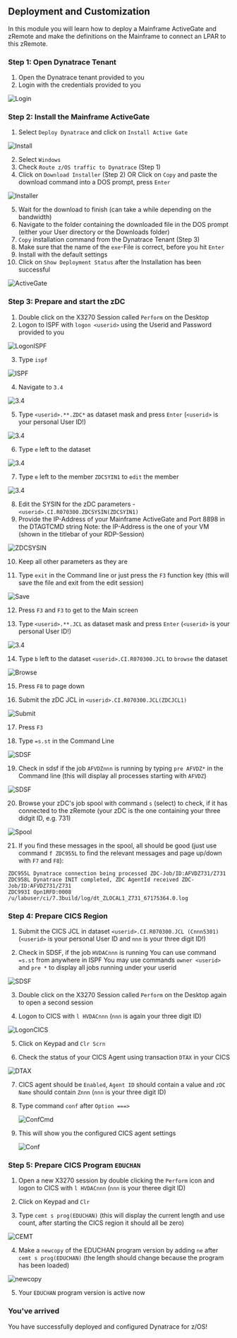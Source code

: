 ## Deployment and Customization

In this module you will learn how to deploy a Mainframe ActiveGate and zRemote and make the definitions on the Mainframe to connect an LPAR to this zRemote.

### Step 1: Open Dynatrace Tenant
1. Open the Dynatrace tenant provided to you
2. Login with the credentials provided to you

  ![Login](../../assets/images/Credentials.png)

### Step 2: Install the Mainframe ActiveGate
1. Select `Deploy Dynatrace` and click on `Install Active Gate`

  ![Install](../../assets/images/Install_AG.png)

2. Select `Windows`
3. Check `Route z/OS traffic to Dynatrace` (Step 1)
4. Click on `Download Installer` (Step 2) OR Click on `Copy` and paste the download command into a DOS prompt, press `Enter`

  ![Installer](../../assets/images/Installer.png)
  
5. Wait for the download to finish (can take a while depending on the bandwidth)
6. Navigate to the folder containing the downloaded file in the DOS prompt (either your User directory or the Downloads folder)
7. `Copy` installation command from the Dynatrace Tenant (Step 3) 
8. Make sure that the name of the `exe`-File is correct, before you hit `Enter` 
9. Install with the default settings
10. Click on `Show Deployment Status` after the Installation has been successful

  ![ActiveGate](../../assets/images/MF_AG_Details.png)

### Step 3: Prepare and start the zDC
1. Double click on the X3270 Session called `Perform` on the Desktop
2. Logon to ISPF with `logon <userid>` using the Userid and Password provided to you 

  ![LogonISPF](../../assets/images/Logon_ISPF.png)

3. Type `ispf`

  ![ISPF](../../assets/images/ISPF.png)

4. Navigate to `3.4`

  ![3.4](../../assets/images/34.png)

5. Type `<userid>.**.ZDC*` as dataset mask and press `Enter` (`<userid>` is your personal User ID!)

  ![3.4](../../assets/images/ZDCSYSIN34.png)
  
6. Type `e` left to the dataset

  ![3.4](../../assets/images/34Edit.png)
 
7. Type `e` left to the member `ZDCSYIN1` to `edit` the member

  ![3.4](../../assets/images/34EditMember.png)
  
8. Edit the SYSIN for the zDC parameters - `<userid>.CI.R070300.ZDCSYSIN(ZDCSYIN1)`
9. Provide the IP-Address of your Mainframe ActiveGate and Port 8898 in the DTAGTCMD string
Note: the IP-Address is the one of your VM (shown in the titlebar of your RDP-Session)

  ![ZDCSYSIN](../../assets/images/ZDCSYSIN.png)
  
10. Keep all other parameters as they are 

11. Type `exit` in the Command line or just press the `F3` function key (this will save the file and exit from the edit session)

  ![Save](../../assets/images/SaveZDCSYSIN.png)

12. Press `F3` and `F3` to get to the Main screen

13. Type `<userid>.**.JCL` as dataset mask and press `Enter` (`<userid>` is your personal User ID!)

  ![3.4](../../assets/images/EditZDC.png)
 
14. Type `b` left to the dataset `<userid>.CI.R070300.JCL` to `browse` the dataset

  ![Browse](../../assets/images/BrowseZDC.png)

15. Press `F8` to page down
  
16. Submit the zDC JCL in `<userid>.CI.R070300.JCL(ZDCJCL1)`

  ![Submit](../../assets/images/SubmitZDC.png)

17. Press `F3`

18. Type `=s.st` in the Command Line

  ![SDSF](../../assets/images/SDSFInit.png)

19. Check in sdsf if the job `AFVDZnnn` is running by typing `pre AFVDZ*` in the Command line (this will display all processes starting with `AFVDZ`)

  ![SDSF](../../assets/images/SDSFPrefix.png)

20. Browse your zDC's job spool with command `s` (select) to check, if it has connected to the zRemote (your zDC is the one containing your three didgit ID, e.g. 731)

  ![Spool](../../assets/images/ZDCSpool.png)

21. If you find these messages in the spool, all should be good (just use command `f ZDC955L` to find the relevant messages and page up/down with `F7` and `F8`):

```
ZDC955L Dynatrace connection being processed ZDC-Job/ID:AFVDZ731/Z731           
ZDC958L Dynatrace INIT completed, ZDC AgentId received ZDC-Job/ID:AFVDZ731/Z731 
ZDC993I Opn1RFD:0008  /u/labuser/ci/7.3build/log/dt_ZLOCAL1_Z731_67175364.0.log 
```

### Step 4: Prepare CICS Region
1. Submit the CICS JCL in dataset `<userid>.CI.R070300.JCL (Cnnn5301)` (`<userid>` is your personal User ID and `nnn` is your three digit ID!)

2. Check in SDSF, if the job `HVDACnnn` is running
You can use command `=s.st` from anywhere in ISPF
You may use commands `owner <userid>` and `pre *` to display all jobs running under your userid

  ![SDSF](../../assets/images/sdsf.png)

3. Double click on the X3270 Session called `Perform` on the Desktop again to open a second session

4. Logon to CICS with `l HVDACnnn` (`nnn` is again your three digit ID)

  ![LogonCICS](../../assets/images/Logon_CICS.png)

5. Click on Keypad and `Clr Scrn`

6. Check the status of your CICS Agent using transaction `DTAX` in your CICS 

  ![DTAX](../../assets/images/DTAX.png)

7. CICS agent should be `Enabled`, `Agent ID` should contain a value and `zDC Name` should contain `Znnn` (`nnn` is your three digit ID)

8. Type command `conf` after `Option ===>`  

   ![ConfCmd](../../assets/images/confcommand.png)
 
9. This will show you the configured CICS agent settings

   ![Conf](../../assets/images/conf.png)

### Step 5: Prepare CICS Program `EDUCHAN`
1. Open a new X3270 session by double clicking the `Perform` icon and logon to CICS with `l HVDACnnn` (`nnn` is your theree digit ID)

2. Click on Keypad and `Clr`

3. Type `cemt s prog(EDUCHAN)` (this will display the current length and use count, after starting the CICS region it should all be zero)

  ![CEMT](../../assets/images/firstcemt.png)

4. Make a `newcopy` of the EDUCHAN program version by adding `ne` after `cemt s prog(EDUCHAN)` (the length should change because the program has been loaded)

  ![newcopy](../../assets/images/firstnewcopy.png)

5. Your `EDUCHAN` program version is active now

### You've arrived
You have successfully deployed and configured Dynatrace for z/OS! 

